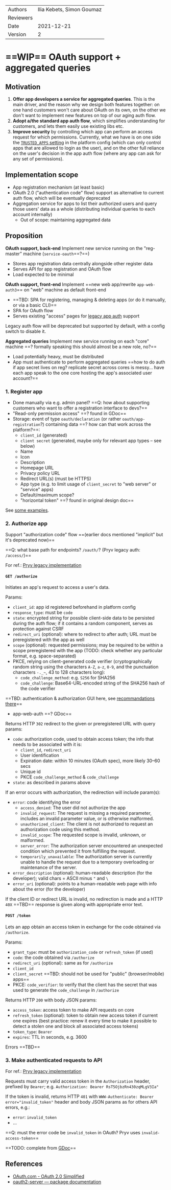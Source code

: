 |         |                       |
| ------- | --------------------- |
| Authors | Ilia Kebets, Simon Goumaz |
| Reviewers |                     |
| Date    | 2021-12-21            |
| Version | 2                     |

# ==WIP== OAuth support + aggregated queries


## Motivation

1. **Offer app developers a service for aggregated queries**. This is the main driver, and the reason why we design both features together: on one hand customers won't care about OAuth on its own, on the other we don't want to implement new features on top of our aging auth flow.
2. **Adopt a/the standard app auth flow**, which simplifies understanding for customers, and lets them easily use existing libs etc.
3. **Improve security** by controlling which app can perform an access request for which permissions. Currently, what we have is on one side the [`TRUSTED_APPS` setting](https://github.com/pryv/config-template-pryv.io/blob/master/pryv.io/cluster/config-leader/conf/template-platform.yml#L65) in the platform config (which can only control apps that are allowed to login as the user), and on the other full reliance on the user's decision in the app auth flow (where any app can ask for any set of permissions).


## Implementation scope

- App registration mechanism (at least basic)
- OAuth 2.0 ("authentication code" flow) support as alternative to current auth flow, which will be eventually deprecated
- Aggregation service for apps to list their authorized users and query those users' data as a whole (distributing individual queries to each account internally)
  - Out of scope: maintaining aggregated data


## Proposition

**OAuth support, back-end**
Implement new service running on the "reg-master" machine (`service-oauth`==?==)
- Stores app registration data centrally alongside other register data
- Serves API for app registration and OAuth flow
- Load expected to be minimal

**OAuth support, front-end**
Implement ==new web app/rewrite `app-web-auth3`== on "web" machine as default front-end
- ==TBD: SPA for registering, managing & deleting apps (or do it manually, or via a basic CLI)==
- SPA for OAuth flow
- Serves existing "access" pages for [legacy app auth](https://api.pryv.com/reference/#auth-request) support

Legacy auth flow will be deprecated but supported by default, with a config switch to disable it.

**Aggregated queries**
Implement new service running on each "core" machine ==? formally speaking this should almost be a new role, no?==
- Load potentially heavy, must be distributed
- App must authenticate to perform aggregated queries ==how to do auth if app secret lives on reg? replicate secret across cores is messy… have each app speak to the one core hosting the app's associated user account?==


### 1. Register app

- Done manually via e.g. admin panel? ==Q: how about supporting customers who want to offer a registration interface to devs?==
- "Read-only permission access" ==? found in GDoc==
- Storage: event of type `oauth/declaration` (or rather `oauth/app-registration`?) containing data ==? how can that work across the platform?==:
  - `client_id` (generated)
  - `client secret` (generated, maybe only for relevant app types – see below)
  - Name
  - Icon
  - Description
  - Homepage URL
  - Privacy policy URL
  - Redirect URL(s) (must be HTTPS)
  - App type (e.g. to limit usage of `client_secret` to "web server" or "service" apps)
  - Default/maximum scope?
  - "horizontal token" ==? found in original design doc==

See [some examples](https://www.oauth.com/oauth2-servers/client-registration/registering-new-application/).


### 2. Authorize app

Support "authorization code" flow ==(earlier docs mentioned "implicit" but it's deprecated now)==

==Q: what base path for endpoints? `/oauth/`? (Pryv legacy auth: `/access/`)==

For ref.: [Pryv legacy implementation](https://api.pryv.com/reference/#authenticate-your-app)


#### `GET /authorize`

Initiates an app's request to access a user's data.

Params:
- `client_id`: app id registered beforehand in platform config
- `response_type`: must be `code`
- `state`: encrypted string for possible client-side data to be persisted during the auth flow; if it contains a random component, serves as protection against CSRF
- `redirect_uri` (optional): where to redirect to after auth; URL must be preregistered with the app as well
- `scope` (optional): requested permissions; may be required to be within a scope preregistered with the app (TODO: check whether any particular format, e.g. space-separated)
- PKCE, relying on client-generated code verifier (cryptographically random string using the characters `A-Z`, `a-z`, `0-9`, and the punctuation characters `-._~`, 43 to 128 characters long):
  - `code_challenge_method`: e.g. `S256` for SHA256
  - `code_challenge`: Base64-URL-encoded string of the SHA256 hash of the code verifier

==TBD: authentication & authorization GUI here, see [recommandations there](https://www.oauth.com/oauth2-servers/authorization/the-authorization-interface/)==
- app-web-auth ==? GDoc==

Returns HTTP `302` redirect to the given or preregistered URL with query params: 
- `code`: authorization code, used to obtain access token; the info that needs to be associated with it is:
  - `client_id`, `redirect_uri`
  - User identification
  - Expiration date: within 10 minutes (OAuth spec), more likely 30–60 secs
  - Unique id
  - PKCE `code_challenge_method` & `code_challenge`
- `state`: as described in params above

If an error occurs with authorization, the redirection will include param(s):
- `error`: code identifying the error
  - `access_denied`: The user did not authorize the app
  - `invalid_request`: The request is missing a required parameter, includes an invalid parameter value, or is otherwise malformed. 
  - `unauthorized_client`: The client is not authorized to request an authorization code using this method.
  - `invalid_scope`: The requested scope is invalid, unknown, or malformed.
  - `server_error`: The authorization server encountered an unexpected condition which prevented it from fulfilling the request.
  - `temporarily_unavailable`: The authorization server is currently unable to handle the request due to a temporary overloading or maintenance of the server.
- `error_description` (optional): human-readable description (for the developer); valid chars = ASCII minus `"` and `\`
- `error_uri` (optional): points to a human-readable web page with info about the error (for the developer)

If the client ID or redirect URL is invalid, no redirection is made and a HTTP `40X` ==TBD== response is given along with appropriate error text.


#### `POST /token`

Lets an app obtain an access token in exchange for the code obtained via `/authorize`.

Params:
- `grant_type`: must be `authorization_code` or `refresh_token` (if used)
- `code`: the code obtained via `/authorize`
- `redirect_uri` (optional): same as for `/authorize`
- `client_id`
- `client_secret` ==TBD: should not be used for "public" (browser/mobile) apps==
- PKCE: `code_verifier`: to verify that the client has the secret that was used to generate the `code_challenge` in `/authorize`

Returns HTTP `200` with body JSON params:
- `access_token`: access token to make API requests on core
- `refresh_token` (optional): token to obtain new access token if current one expires (best practice: renew it every time to make it possible to detect a stolen one and block all associated access tokens)
- `token_type`: `Bearer`
- `expires`: TTL in seconds, e.g. 3600

Errors ==TBD==


### 3. Make authenticated requests to API

For ref.: [Pryv legacy implementation](https://api.pryv.com/reference/#authorization)

Requests must carry valid access token in the `Authorization` header, prefixed by `Bearer`; e.g. `Authorization: Bearer RsT5OjbzRn430zqMLgV3Ia"`

If the token is invalid, returns HTTP `401` with `WWW-Authenticate: Bearer error="invalid_token"` header and body JSON params as for others API errors, e.g.:
- `error`: `invalid_token`
- …

==Q: must the error code be `invalid_token` in OAuth? Pryv uses `invalid-access-token`==

==TODO: complete from [GDoc](https://docs.google.com/document/d/1FjTBG-GanCyNIypEDZjA7cc_Ysl0WEV0yKJJTA1gohk/edit#)==


## References

- [OAuth.com - OAuth 2.0 Simplified](https://www.oauth.com/)
- [oauth2-server — package documentation](https://oauth2-server.readthedocs.io/en/latest/index.html)
